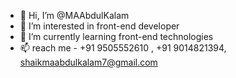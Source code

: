 - 👋 Hi, I’m @MAAbdulKalam
- 👀 I’m interested in front-end developer
- 🌱 I’m currently learning front-end technologies
- 📫 reach me - +91 9505552610 , +91 9014821394, shaikmaabdulkalam7@gmail.com
<!---
MAAbdulKalam/MAAbdulKalam is a ✨ special ✨ repository because its `README.md` (this file) appears on your GitHub profile.
You can click the Preview link to take a look at your changes.
--->
